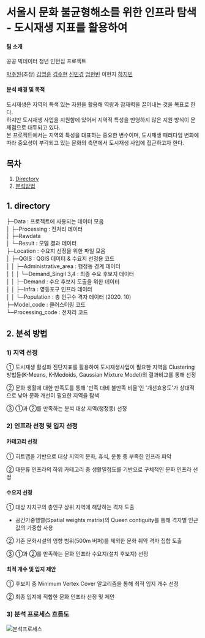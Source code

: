 #  서울시 문화 불균형해소를 위한 인프라 탐색 - 도시재생 지표를 활용하여

#### 팀 소개
공공 빅데이터 청년 인턴십 프로젝트

[박주원](https://github.com/scppliop)(조장) [김명훈](https://github.com/minghoona) [김수현](https://github.com/soohyunme) [신민경](https://github.com/minzzing) [엄현빈](https://github.com/Umhyunbin) 이현지 [하지민](https://github.com/jimnida)

#### 분석 배경 및 목적
도시재생은 지역의 특색 있는 자원을 활용해 역량과 잠재력을 끌어내는 것을 목표로 한다.   
하지만 도시재생 사업을 지원함에 있어서 지역적 특성을 반영하지 않은 지원 방식이 문제점으로 대두되고 있다.   
본 프로젝트에서는 지역의 특성을 대표하는 중요한 변수이며, 도시재생 패러다임 변화에 따라 중요성이 부각되고 있는 문화의 측면에서 도시재생 사업에 접근하고자 한다.  

목차
----------
1. [Directory](#1-directory)
2. [분석방법](#2-분석-방법)

## 1. directory
├─Data : 프로젝트에 사용되는 데이터 모음  
│ ├─Processing : 전처리 데이터  
│ ├─Rawdata  
│ └─Result : 모델 결과 데이터  
├─Location : 수요지 선정을 위한 파일 모음  
│ ├─QGIS : QGIS 데이터 & 수요지 선정용 코드  
│ │ ├─Administrative_area : 행정동 경계 데이터  
│ │ │ └─Demand_Singil 3,4 : 최종 수요 후보지 데이터  
│ │ ├─Demand : 수요 후보지 도출을 위한 데이터  
│ │ ├─Infra : 영등포구 인프라 데이터  
│ │ └─Population : 총 인구수 격자 데이터 (2020. 10)  
├─Model_code : 클러스터링 코드  
└─Processing_code : 전처리 코드  


## 2. 분석 방법
### 1) 지역 선정
① 도시재생 활성화 진단지표를 활용하여 도시재생사업이 필요한 지역을 Clustering 방법들(K-Means, K-Medoids, Gaussian Mixture Model)의 결과비교를 통해 선정

② 문화 생활에 대한 만족도를 통해 '만족 대비 불만족 비율'인 '개선효용도'가 상대적으로 낮아 문화 개선이 필요한 지역을 탐색

③ ①과 ②를 만족하는 분석 대상 지역(행정동) 선정
 
### 2) 인프라 선정 및 입지 선정
#### 카테고리 선정
① 히트맵을 기반으로 대상 지역의 문화, 휴식, 운동 중 부족한 인프라 파악

② 대분류 인프라의 하위 카테고리 중 생활밀접도를 기반으로 구체적인 문화 인프라 선정

#### 수요지 선정
① 대상 자치구의 총인구 상위 지역에 해당하는 격자 도출
- 공간가중행렬(Spatial weights matrix)의 Queen contiguity를 통해 격자별 인근 값의 가중합 사용

② 기존 문화시설의 영향 범위(500m 버퍼)를 제외한 문화 취약 격자 집합 도출

③ ①과 ②를 만족하는 문화 인프라 수요지(설치 후보지) 선정

#### 최적 개수 및 입지 제안
① 후보지 중 Minimum Vertex Cover 알고리즘을 통해 최적 입지 개수 선정

② 최종 입지에 적합한 문화 인프라 선정 및 제안

### 3) 분석 프로세스 흐름도
![분석프로세스](https://user-images.githubusercontent.com/50040550/130420742-92fc76e3-ac7b-4390-b471-e1363995db76.png)


